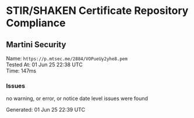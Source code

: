# STIR/SHAKEN Certificate Repository Compliance

## Martini Security

Name: `https://p.mtsec.me/2884/VOPueUy2yhe8.pem`\
Tested At: 01 Jun 25 22:38 UTC\
Time: 147ms

### Issues

no warning, or error, or notice date level issues were found

Generated: 01 Jun 25 22:39 UTC